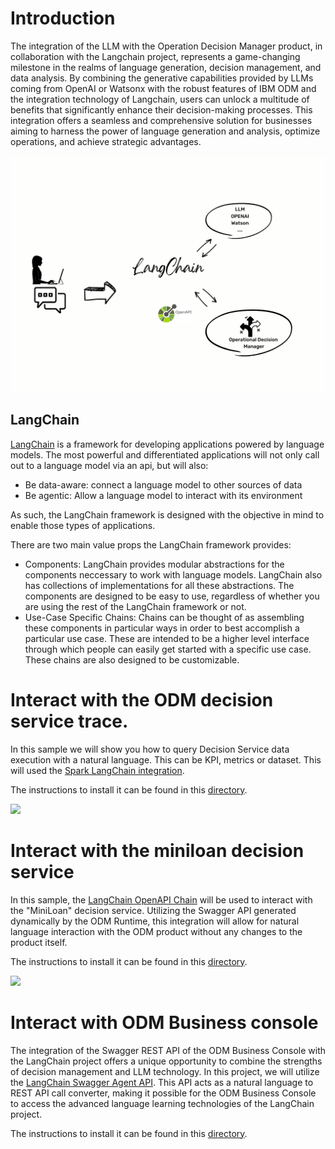 # Introduction
The integration of the LLM with the Operation Decision Manager product, in collaboration with the Langchain project, represents a game-changing milestone in the realms of language generation, decision management, and data analysis. By combining the generative capabilities provided by LLMs coming from OpenAI or Watsonx with the robust features of IBM ODM and the integration technology of Langchain, users can unlock a multitude of benefits that significantly enhance their decision-making processes. This integration offers a seamless and comprehensive solution for businesses aiming to harness the power of language generation and analysis, optimize operations, and achieve strategic advantages. 


<img src="chat-with-loandecisionservice/images/LangChain.png" width="600px" heigh="400px" />

## LangChain
[LangChain](https://python.langchain.com/en/latest/) is a framework for developing applications powered by language models. The most powerful and differentiated applications will not only call out to a language model via an api, but will also:

  * Be data-aware: connect a language model to other sources of data
  * Be agentic: Allow a language model to interact with its environment

As such, the LangChain framework is designed with the objective in mind to enable those types of applications.

There are two main value props the LangChain framework provides:

   * Components: LangChain provides modular abstractions for the components neccessary to work with language models. LangChain also has collections of implementations for all these abstractions. The components are designed to be easy to use, regardless of whether you are using the rest of the LangChain framework or not.
   * Use-Case Specific Chains: Chains can be thought of as assembling these components in particular ways in order to best accomplish a particular use case. These are intended to be a higher level interface through which people can easily get started with a specific use case. These chains are also designed to be customizable.

# Interact with the ODM decision service trace.

In this sample we will show you how to query Decision Service data execution with a natural language. This can be KPI, metrics or dataset. 
This will used the [Spark LangChain integration](https://python.langchain.com/en/latest/modules/agents/toolkits/examples/spark.html?highlight=spark).

The instructions to install it can be found in this [directory](chat-with-executions-data). 


<img src="chat-with-executions-data/images/data-query.gif"  />


# Interact with the miniloan decision service

In this sample, the [LangChain OpenAPI Chain](https://python.langchain.com/en/latest/modules/chains/examples/api.html) will be used to interact with the "MiniLoan" decision service. Utilizing the Swagger API generated dynamically by the ODM Runtime, this integration will allow for natural language interaction with the ODM product without any changes to the product itself.

The instructions to install it can be found in this [directory](chat-with-loandecisionservice).


<img src="chat-with-loandecisionservice/images/demo_presentation.gif"  />


# Interact with ODM Business console

The integration of the Swagger REST API of the ODM Business Console with the LangChain project offers a unique opportunity to combine the strengths of decision management and LLM technology. In this project, we will utilize the [LangChain Swagger Agent API](https://python.langchain.com/en/latest/modules/agents.html). This API acts as a natural language to REST API call converter, making it possible for the ODM Business Console to access the advanced language learning technologies of the LangChain project.

The instructions to install it can be found in this [directory](chat-with-businessconsole).
